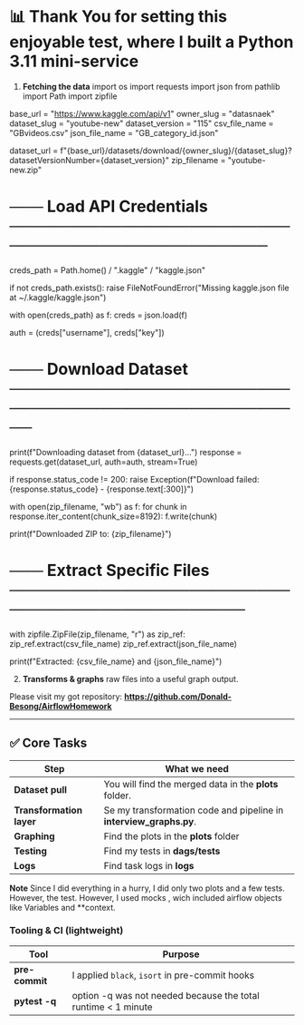 # 📊 Thank You for setting this enjoyable test, where I built a **Python 3.11 mini-service** 

1. **Fetching the data** 
import os
import requests
import json
from pathlib import Path
import zipfile

base_url = "https://www.kaggle.com/api/v1"
owner_slug = "datasnaek"
dataset_slug = "youtube-new"
dataset_version = "115"
csv_file_name = "GBvideos.csv"
json_file_name = "GB_category_id.json"

dataset_url = f"{base_url}/datasets/download/{owner_slug}/{dataset_slug}?datasetVersionNumber={dataset_version}"
zip_filename = "youtube-new.zip"

# ─── Load API Credentials ────────────────────────────────────────────────
creds_path = Path.home() / ".kaggle" / "kaggle.json"

if not creds_path.exists():
    raise FileNotFoundError("Missing kaggle.json file at ~/.kaggle/kaggle.json")

with open(creds_path) as f:
    creds = json.load(f)

auth = (creds["username"], creds["key"])

# ─── Download Dataset ────────────────────────────────────────────────────
print(f"Downloading dataset from {dataset_url}...")
response = requests.get(dataset_url, auth=auth, stream=True)

if response.status_code != 200:
    raise Exception(f"Download failed: {response.status_code} - {response.text[:300]}")

with open(zip_filename, "wb") as f:
    for chunk in response.iter_content(chunk_size=8192):
        f.write(chunk)

print(f"Downloaded ZIP to: {zip_filename}")

# ─── Extract Specific Files ──────────────────────────────────────────────
with zipfile.ZipFile(zip_filename, "r") as zip_ref:
    zip_ref.extract(csv_file_name)
    zip_ref.extract(json_file_name)

print(f"Extracted: {csv_file_name} and {json_file_name}")

2. **Transforms & graphs** raw files into a useful graph output.  

Please visit my got repository: **https://github.com/Donald-Besong/AirflowHomework**

---

## ✅ Core Tasks

| Step | What we need |
|------|-----------------------------------------|
| **Dataset pull** | You will find the merged data in the **plots** folder.|
| **Transformation layer** | Se my transformation code and pipeline in **interview_graphs.py**.|
| **Graphing** | Find the plots in the **plots** folder |
| **Testing** | Find my tests in **dags/tests** |
| **Logs** | Find task logs in **logs** |
**Note**
Since I did everything in a hurry, I did only two plots and a few tests.
However, the test. However, I used mocks , wich included airflow objects like Variables
and **context.

### Tooling & CI (lightweight)
| Tool | Purpose |
|------|---------|
| **pre-commit** | I applied `black`, `isort` in pre-commit hooks|
| **pytest -q**  | option -q was not needed because the total runtime < 1 minute |


